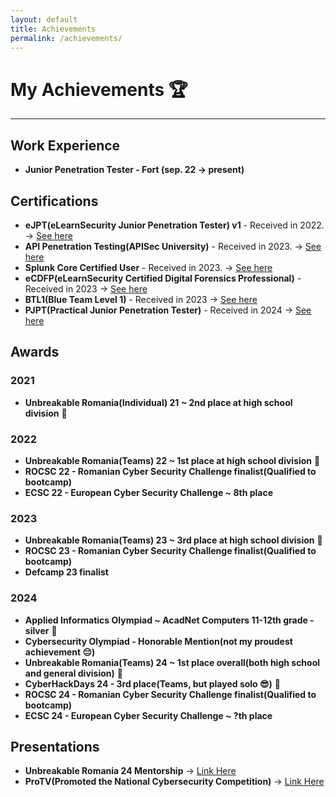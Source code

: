 ```yaml
---
layout: default
title: Achievements
permalink: /achievements/
---
```


# **My Achievements** 🏆

---

## Work Experience

- **Junior Penetration Tester - Fort (sep. 22 -> present)**

## Certifications

- **eJPT(eLearnSecurity Junior Penetration Tester) v1** - Received in 2022. -> [See here](https://certs.ine.com/afd7199d-a214-44f8-a7f1-382f3e32cc42)
- **API Penetration Testing(APISec University)** - Received in 2023. -> [See here](https://www.credly.com/badges/d9b0dbc0-8ca2-4725-93aa-ccb093a2624d/public_url)
- **Splunk Core Certified User** - Received in 2023. -> [See here](https://www.credly.com/badges/3417aa91-686d-4b9f-a317-bfde9b9af77a/public_url)
- **eCDFP(eLearnSecurity Certified Digital Forensics Professional)** - Received in 2023 -> [See here](https://verified.elearnsecurity.com/certificates/5ede628d-fa73-4da1-80e1-4ed8b07ef8c2)
- **BTL1(Blue Team Level 1)** - Received in 2023 -> [See here](https://elearning.securityblue.team/home/certificate/330256872)
- **PJPT(Practical Junior Penetration Tester)** - Received in 2024 -> [See here](https://certified.tcm-sec.com/d2bbf8a0-e60e-4a99-96ad-136119e856b7)

## Awards

### **2021**

- **Unbreakable Romania(Individual) 21 ~ 2nd place at high school division**  🥈

### **2022**

- **Unbreakable Romania(Teams) 22 ~ 1st place at high school division** 🥇
- **ROCSC 22 - Romanian Cyber Security Challenge finalist(Qualified to bootcamp)**
- **ECSC 22 - European Cyber Security Challenge ~ 8th place**

### **2023**

- **Unbreakable Romania(Teams) 23 ~ 3rd place at high school division** 🥉
- **ROCSC 23 - Romanian Cyber Security Challenge finalist(Qualified to bootcamp)**
- **Defcamp 23 finalist**

### **2024**

- **Applied Informatics Olympiad ~ AcadNet Computers 11-12th grade - silver** 🥈
- **Cybersecurity Olympiad - Honorable Mention(not my proudest achievement 😔)**
- **Unbreakable Romania(Teams) 24 ~ 1st place overall(both high school and general division)** 🥇
- **CyberHackDays 24 - 3rd place(Teams, but played solo 😎)** 🥉
- **ROCSC 24 - Romanian Cyber Security Challenge finalist(Qualified to bootcamp)**
- **ECSC 24 - European Cyber Security Challenge ~ ?th place**

## Presentations

- **Unbreakable Romania 24 Mentorship** -> [Link Here](https://www.youtube.com/watch?v=RkZTLqT3w7g)
- **ProTV(Promoted the National Cybersecurity Competition)** -> [Link Here](https://stirileprotv.ro/stiri/ilikeit/tinerii-pasionati-de-securitate-cibernetica-pot-participa-gratuit-la-un-concurs-de-gasit-vulnerabilitati-premii-in-bani.html)
